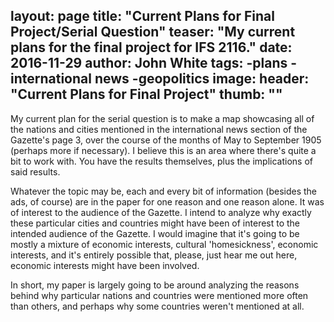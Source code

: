 layout: page
title: "Current Plans for Final Project/Serial Question"
teaser: "My current plans for the final project for IFS 2116."
date: 2016-11-29
author: John White
tags: -plans -international news -geopolitics
image:
  header: "Current Plans for Final Project"
  thumb: ""
---
My current plan for the serial question is to make a map showcasing all of the nations and cities mentioned in the international news section of the Gazette's page 3,
over the course of the months of May to September 1905 (perhaps more if necessary). I believe this is an area where there's quite a bit to work with. You have the results themselves, plus the implications of said results.

Whatever the topic may be, each and every bit of information (besides the ads, of course) are in the paper for one reason and one reason alone. It was of interest to
the audience of the Gazette. I intend to analyze why exactly these particular cities and countries might have been of interest to the intended audience of the Gazette.
I would imagine that it's going to be mostly a mixture of economic interests, cultural 'homesickness', economic interests, and it's entirely possible that, please, just hear me out here, economic interests might have been involved.

In short, my paper is largely going to be around analyzing the reasons behind why particular nations and countries were mentioned more often than others, and perhaps
why some countries weren't mentioned at all.
